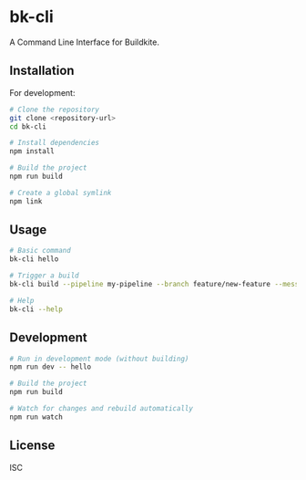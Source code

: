 # bk-cli

A Command Line Interface for Buildkite.

## Installation

For development:

```bash
# Clone the repository
git clone <repository-url>
cd bk-cli

# Install dependencies
npm install

# Build the project
npm run build

# Create a global symlink
npm link
```

## Usage

```bash
# Basic command
bk-cli hello

# Trigger a build
bk-cli build --pipeline my-pipeline --branch feature/new-feature --message "Build from CLI"

# Help
bk-cli --help
```

## Development

```bash
# Run in development mode (without building)
npm run dev -- hello

# Build the project
npm run build

# Watch for changes and rebuild automatically
npm run watch
```

## License

ISC 